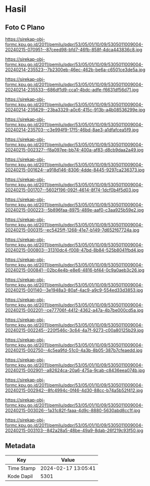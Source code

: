 # Hasil

## Foto C Plano

https://sirekap-obj-formc.kpu.go.id/2011/pemilu/pdpr/53/05/01/10/09/5305011009004-20240215-070951--87ceed98-bfd7-46fb-858f-4dca443836c8.jpg

https://sirekap-obj-formc.kpu.go.id/2011/pemilu/pdpr/53/05/01/10/09/5305011009004-20240214-235523--7b2300eb-46ec-462b-be6a-c6501ce3de5a.jpg

https://sirekap-obj-formc.kpu.go.id/2011/pemilu/pdpr/53/05/01/10/09/5305011009004-20240214-235533--686df1d9-cca1-4bdc-adfe-f6631df56d71.jpg

https://sirekap-obj-formc.kpu.go.id/2011/pemilu/pdpr/53/05/01/10/09/5305011009004-20240214-235629--23ba3329-a0c6-415c-913b-a4b08536299e.jpg

https://sirekap-obj-formc.kpu.go.id/2011/pemilu/pdpr/53/05/01/10/09/5305011009004-20240214-235703--c3e994f9-17f5-46bd-8ae3-a1dfafcea5f9.jpg

https://sirekap-obj-formc.kpu.go.id/2011/pemilu/pdpr/53/05/01/10/09/5305011009004-20240215-002327--f8a097ee-bb74-400a-af83-d8cb9daa2a49.jpg

https://sirekap-obj-formc.kpu.go.id/2011/pemilu/pdpr/53/05/01/10/09/5305011009004-20240215-001624--a918d146-8306-4dde-8445-9297ca236373.jpg

https://sirekap-obj-formc.kpu.go.id/2011/pemilu/pdpr/53/05/01/10/09/5305011009004-20240215-001707--5602f196-092f-4614-8f74-1dcf0b4f5d03.jpg

https://sirekap-obj-formc.kpu.go.id/2011/pemilu/pdpr/53/05/01/10/09/5305011009004-20240215-000223--5b896faa-8975-489e-aaf0-c3aa925b59e2.jpg

https://sirekap-obj-formc.kpu.go.id/2011/pemilu/pdpr/53/05/01/10/09/5305011009004-20240215-000315--ec5425ff-1268-41e7-b149-7d652f67724a.jpg

https://sirekap-obj-formc.kpu.go.id/2011/pemilu/pdpr/53/05/01/10/09/5305011009004-20240215-000803--31310dc4-f008-47bd-8b84-525b8041fbd4.jpg

https://sirekap-obj-formc.kpu.go.id/2011/pemilu/pdpr/53/05/01/10/09/5305011009004-20240215-000841--02bc4e4b-e8e6-4816-bf44-0c9a0aeb3c26.jpg

https://sirekap-obj-formc.kpu.go.id/2011/pemilu/pdpr/53/05/01/10/09/5305011009004-20240215-001140--3e1948a3-80af-4ac9-a9c9-554ed33d3853.jpg

https://sirekap-obj-formc.kpu.go.id/2011/pemilu/pdpr/53/05/01/10/09/5305011009004-20240215-002201--ce77706f-4412-4362-a47a-4b7be000cd5a.jpg

https://sirekap-obj-formc.kpu.go.id/2011/pemilu/pdpr/53/05/01/10/09/5305011009004-20240215-002245--220f546c-3c64-4a7f-9273-c00a80125b29.jpg

https://sirekap-obj-formc.kpu.go.id/2011/pemilu/pdpr/53/05/01/10/09/5305011009004-20240215-002750--4c5ea9fd-51c0-4a3b-8b05-387b7cfeaedd.jpg

https://sirekap-obj-formc.kpu.go.id/2011/pemilu/pdpr/53/05/01/10/09/5305011009004-20240215-002901--a82624ca-20a6-475a-9cab-c8436eea074b.jpg

https://sirekap-obj-formc.kpu.go.id/2011/pemilu/pdpr/53/05/01/10/09/5305011009004-20240215-002942--8fc4994c-0f46-4d30-88cc-b74a5b52f412.jpg

https://sirekap-obj-formc.kpu.go.id/2011/pemilu/pdpr/53/05/01/10/09/5305011009004-20240215-003026--1a31c82f-faaa-4d9c-8880-5630abd8cc1f.jpg

https://sirekap-obj-formc.kpu.go.id/2011/pemilu/pdpr/53/05/01/10/09/5305011009004-20240215-003103--842a28a5-48be-49a9-8dab-26f219c93f50.jpg


## Metadata

| Key        | Value               |
| ---------- | ------------------- |
| Time Stamp | 2024-02-17 13:05:41 |
| Kode Dapil | 5301                |



